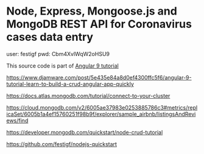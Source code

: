# Node, Express, Mongoose.js and MongoDB REST API for Coronavirus cases data entry

user: festigf
pwd: Cbm4XvlWqW2oHSU9

This source code is part of [Angular 9 tutorial](https://www.djamware.com/post/5e435e84a8d0ef4300ffc5f6/angular-9-tutorial-learn-to-build-a-crud-angular-app-quickly)

https://www.djamware.com/post/5e435e84a8d0ef4300ffc5f6/angular-9-tutorial-learn-to-build-a-crud-angular-app-quickly

https://docs.atlas.mongodb.com/tutorial/connect-to-your-cluster

https://cloud.mongodb.com/v2/6005ae37983e0253885786c3#metrics/replicaSet/6005b1a4ef15760251f98b9f/explorer/sample_airbnb/listingsAndReviews/find

https://developer.mongodb.com/quickstart/node-crud-tutorial

https://github.com/festigf/nodejs-quickstart

